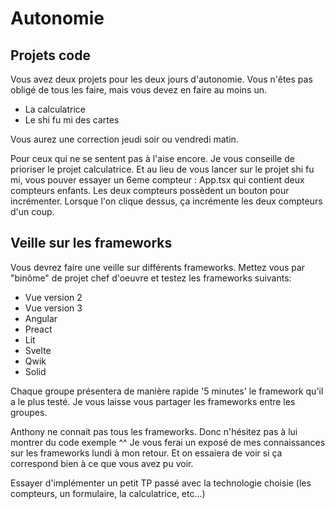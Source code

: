 # Autonomie

## Projets code

Vous avez deux projets pour les deux jours d'autonomie.
Vous n'êtes pas obligé de tous les faire, mais vous devez en faire au moins un.

- La calculatrice
- Le shi fu mi des cartes

Vous aurez une correction jeudi soir ou vendredi matin.

Pour ceux qui ne se sentent pas à l'aise encore. Je vous conseille de prioriser le projet calculatrice.
Et au lieu de vous lancer sur le projet shi fu mi, vous pouver essayer un 6eme compteur :
App.tsx qui contient deux compteurs enfants.
Les deux compteurs possèdent un bouton pour incrémenter.
Lorsque l'on clique dessus, ça incrémente les deux compteurs d'un coup.

## Veille sur les frameworks

Vous devrez faire une veille sur différents frameworks.
Mettez vous par "binôme" de projet chef d'oeuvre et testez les frameworks suivants:

- Vue version 2
- Vue version 3
- Angular
- Preact
- Lit
- Svelte
- Qwik
- Solid

Chaque groupe présentera de manière rapide '5 minutes' le framework qu'il a le plus testé.
Je vous laisse vous partager les frameworks entre les groupes.

Anthony ne connait pas tous les frameworks. Donc n'hésitez pas à lui montrer du code exemple ^^
Je vous ferai un exposé de mes connaissances sur les frameworks lundi à mon retour.
Et on essaiera de voir si ça correspond bien à ce que vous avez pu voir.

Essayer d'implémenter un petit TP passé avec la technologie choisie (les compteurs, un formulaire, la calculatrice, etc...)
